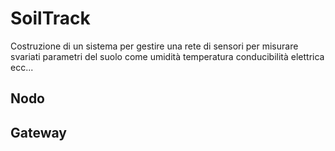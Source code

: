 # SoilTrack

Costruzione di un sistema per gestire una rete di sensori per misurare svariati parametri del suolo come umidità temperatura conducibilità elettrica ecc...

## Nodo

## Gateway

